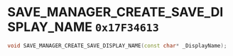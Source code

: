 # SAVE_MANAGER_CREATE_SAVE_DISPLAY_NAME `0x17F34613`

```cpp
void SAVE_MANAGER_CREATE_SAVE_DISPLAY_NAME(const char* _DisplayName);
```